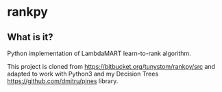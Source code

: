 # rankpy

## What is it?
Python implementation of LambdaMART learn-to-rank algorithm.

This project is cloned from https://bitbucket.org/tunystom/rankpy/src and adapted to work with Python3 and my Decision Trees https://github.com/dmitru/pines library.


